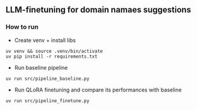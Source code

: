 ## LLM-finetuning for domain namaes suggestions


### How to run

- Create venv + install libs

```
uv venv && source .venv/bin/activate
uv pip install -r requirements.txt
```

- Run baseline pipeline

```
uv run src/pipeline_baseline.py
```

- Run QLoRA finetuning and compare its performances with baseline

```
uv run src/pipeline_finetune.py
```